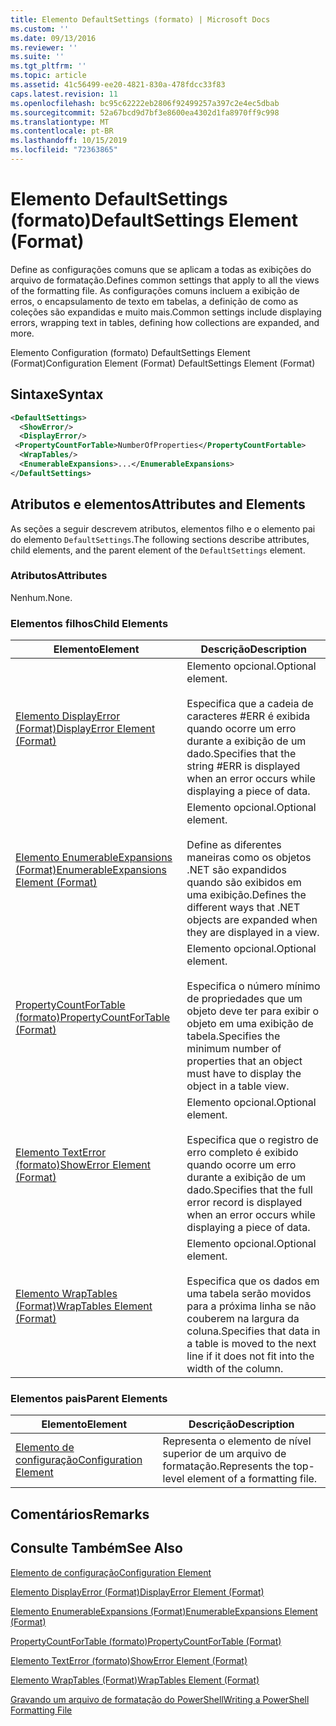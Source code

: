 ```yaml
---
title: Elemento DefaultSettings (formato) | Microsoft Docs
ms.custom: ''
ms.date: 09/13/2016
ms.reviewer: ''
ms.suite: ''
ms.tgt_pltfrm: ''
ms.topic: article
ms.assetid: 41c56499-ee20-4821-830a-478fdcc33f83
caps.latest.revision: 11
ms.openlocfilehash: bc95c62222eb2806f92499257a397c2e4ec5dbab
ms.sourcegitcommit: 52a67bcd9d7bf3e8600ea4302d1fa8970ff9c998
ms.translationtype: MT
ms.contentlocale: pt-BR
ms.lasthandoff: 10/15/2019
ms.locfileid: "72363865"
---
```

# <a name="defaultsettings-element-format"></a><span data-ttu-id="0c9fb-102">Elemento DefaultSettings (formato)</span><span class="sxs-lookup"><span data-stu-id="0c9fb-102">DefaultSettings Element (Format)</span></span>

<span data-ttu-id="0c9fb-103">Define as configurações comuns que se aplicam a todas as exibições do arquivo de formatação.</span><span class="sxs-lookup"><span data-stu-id="0c9fb-103">Defines common settings that apply to all the views of the formatting file.</span></span> <span data-ttu-id="0c9fb-104">As configurações comuns incluem a exibição de erros, o encapsulamento de texto em tabelas, a definição de como as coleções são expandidas e muito mais.</span><span class="sxs-lookup"><span data-stu-id="0c9fb-104">Common settings include displaying errors, wrapping text in tables, defining how collections are expanded, and more.</span></span>

<span data-ttu-id="0c9fb-105">Elemento Configuration (formato) DefaultSettings Element (Format)</span><span class="sxs-lookup"><span data-stu-id="0c9fb-105">Configuration Element (Format) DefaultSettings Element (Format)</span></span>

## <a name="syntax"></a><span data-ttu-id="0c9fb-106">Sintaxe</span><span class="sxs-lookup"><span data-stu-id="0c9fb-106">Syntax</span></span>

```xml
<DefaultSettings>
  <ShowError/>
  <DisplayError/>
 <PropertyCountForTable>NumberOfProperties</PropertyCountFortable>
  <WrapTables/>
  <EnumerableExpansions>...</EnumerableExpansions>
</DefaultSettings>
```

## <a name="attributes-and-elements"></a><span data-ttu-id="0c9fb-107">Atributos e elementos</span><span class="sxs-lookup"><span data-stu-id="0c9fb-107">Attributes and Elements</span></span>

<span data-ttu-id="0c9fb-108">As seções a seguir descrevem atributos, elementos filho e o elemento pai do elemento `DefaultSettings`.</span><span class="sxs-lookup"><span data-stu-id="0c9fb-108">The following sections describe attributes, child elements, and the parent element of the `DefaultSettings` element.</span></span>

### <a name="attributes"></a><span data-ttu-id="0c9fb-109">Atributos</span><span class="sxs-lookup"><span data-stu-id="0c9fb-109">Attributes</span></span>

<span data-ttu-id="0c9fb-110">Nenhum.</span><span class="sxs-lookup"><span data-stu-id="0c9fb-110">None.</span></span>

### <a name="child-elements"></a><span data-ttu-id="0c9fb-111">Elementos filhos</span><span class="sxs-lookup"><span data-stu-id="0c9fb-111">Child Elements</span></span>

|<span data-ttu-id="0c9fb-112">Elemento</span><span class="sxs-lookup"><span data-stu-id="0c9fb-112">Element</span></span>|<span data-ttu-id="0c9fb-113">Descrição</span><span class="sxs-lookup"><span data-stu-id="0c9fb-113">Description</span></span>|
|-------------|-----------------|
|[<span data-ttu-id="0c9fb-114">Elemento DisplayError (Format)</span><span class="sxs-lookup"><span data-stu-id="0c9fb-114">DisplayError Element (Format)</span></span>](./displayerror-element-format.md)|<span data-ttu-id="0c9fb-115">Elemento opcional.</span><span class="sxs-lookup"><span data-stu-id="0c9fb-115">Optional element.</span></span><br /><br /> <span data-ttu-id="0c9fb-116">Especifica que a cadeia de caracteres #ERR é exibida quando ocorre um erro durante a exibição de um dado.</span><span class="sxs-lookup"><span data-stu-id="0c9fb-116">Specifies that the string #ERR is displayed when an error occurs while displaying a piece of data.</span></span>|
|[<span data-ttu-id="0c9fb-117">Elemento EnumerableExpansions (Format)</span><span class="sxs-lookup"><span data-stu-id="0c9fb-117">EnumerableExpansions Element (Format)</span></span>](./enumerableexpansions-element-format.md)|<span data-ttu-id="0c9fb-118">Elemento opcional.</span><span class="sxs-lookup"><span data-stu-id="0c9fb-118">Optional element.</span></span><br /><br /> <span data-ttu-id="0c9fb-119">Define as diferentes maneiras como os objetos .NET são expandidos quando são exibidos em uma exibição.</span><span class="sxs-lookup"><span data-stu-id="0c9fb-119">Defines the different ways that .NET objects are expanded when they are displayed in a view.</span></span>|
|[<span data-ttu-id="0c9fb-120">PropertyCountForTable (formato)</span><span class="sxs-lookup"><span data-stu-id="0c9fb-120">PropertyCountForTable (Format)</span></span>](./propertycountfortable-element-format.md)|<span data-ttu-id="0c9fb-121">Elemento opcional.</span><span class="sxs-lookup"><span data-stu-id="0c9fb-121">Optional element.</span></span><br /><br /> <span data-ttu-id="0c9fb-122">Especifica o número mínimo de propriedades que um objeto deve ter para exibir o objeto em uma exibição de tabela.</span><span class="sxs-lookup"><span data-stu-id="0c9fb-122">Specifies the minimum number of properties that an object must have to display the object in a table view.</span></span>|
|[<span data-ttu-id="0c9fb-123">Elemento TextError (formato)</span><span class="sxs-lookup"><span data-stu-id="0c9fb-123">ShowError Element (Format)</span></span>](./showerror-element-format.md)|<span data-ttu-id="0c9fb-124">Elemento opcional.</span><span class="sxs-lookup"><span data-stu-id="0c9fb-124">Optional element.</span></span><br /><br /> <span data-ttu-id="0c9fb-125">Especifica que o registro de erro completo é exibido quando ocorre um erro durante a exibição de um dado.</span><span class="sxs-lookup"><span data-stu-id="0c9fb-125">Specifies that the full error record is displayed when an error occurs while displaying a piece of data.</span></span>|
|[<span data-ttu-id="0c9fb-126">Elemento WrapTables (Format)</span><span class="sxs-lookup"><span data-stu-id="0c9fb-126">WrapTables Element (Format)</span></span>](./wraptables-element-format.md)|<span data-ttu-id="0c9fb-127">Elemento opcional.</span><span class="sxs-lookup"><span data-stu-id="0c9fb-127">Optional element.</span></span><br /><br /> <span data-ttu-id="0c9fb-128">Especifica que os dados em uma tabela serão movidos para a próxima linha se não couberem na largura da coluna.</span><span class="sxs-lookup"><span data-stu-id="0c9fb-128">Specifies that data in a table is moved to the next line if it does not fit into the width of the column.</span></span>|

### <a name="parent-elements"></a><span data-ttu-id="0c9fb-129">Elementos pais</span><span class="sxs-lookup"><span data-stu-id="0c9fb-129">Parent Elements</span></span>

|<span data-ttu-id="0c9fb-130">Elemento</span><span class="sxs-lookup"><span data-stu-id="0c9fb-130">Element</span></span>|<span data-ttu-id="0c9fb-131">Descrição</span><span class="sxs-lookup"><span data-stu-id="0c9fb-131">Description</span></span>|
|-------------|-----------------|
|[<span data-ttu-id="0c9fb-132">Elemento de configuração</span><span class="sxs-lookup"><span data-stu-id="0c9fb-132">Configuration Element</span></span>](./configuration-element-format.md)|<span data-ttu-id="0c9fb-133">Representa o elemento de nível superior de um arquivo de formatação.</span><span class="sxs-lookup"><span data-stu-id="0c9fb-133">Represents the top-level element of a formatting file.</span></span>|

## <a name="remarks"></a><span data-ttu-id="0c9fb-134">Comentários</span><span class="sxs-lookup"><span data-stu-id="0c9fb-134">Remarks</span></span>

## <a name="see-also"></a><span data-ttu-id="0c9fb-135">Consulte Também</span><span class="sxs-lookup"><span data-stu-id="0c9fb-135">See Also</span></span>

[<span data-ttu-id="0c9fb-136">Elemento de configuração</span><span class="sxs-lookup"><span data-stu-id="0c9fb-136">Configuration Element</span></span>](./configuration-element-format.md)

[<span data-ttu-id="0c9fb-137">Elemento DisplayError (Format)</span><span class="sxs-lookup"><span data-stu-id="0c9fb-137">DisplayError Element (Format)</span></span>](./displayerror-element-format.md)

[<span data-ttu-id="0c9fb-138">Elemento EnumerableExpansions (Format)</span><span class="sxs-lookup"><span data-stu-id="0c9fb-138">EnumerableExpansions Element (Format)</span></span>](./enumerableexpansions-element-format.md)

[<span data-ttu-id="0c9fb-139">PropertyCountForTable (formato)</span><span class="sxs-lookup"><span data-stu-id="0c9fb-139">PropertyCountForTable (Format)</span></span>](./propertycountfortable-element-format.md)

[<span data-ttu-id="0c9fb-140">Elemento TextError (formato)</span><span class="sxs-lookup"><span data-stu-id="0c9fb-140">ShowError Element (Format)</span></span>](./showerror-element-format.md)

[<span data-ttu-id="0c9fb-141">Elemento WrapTables (Format)</span><span class="sxs-lookup"><span data-stu-id="0c9fb-141">WrapTables Element (Format)</span></span>](./wraptables-element-format.md)

[<span data-ttu-id="0c9fb-142">Gravando um arquivo de formatação do PowerShell</span><span class="sxs-lookup"><span data-stu-id="0c9fb-142">Writing a PowerShell Formatting File</span></span>](./writing-a-powershell-formatting-file.md)
